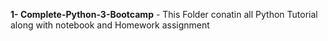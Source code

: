 **1- Complete-Python-3-Bootcamp** - This Folder conatin all Python Tutorial along with notebook and Homework assignment
